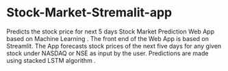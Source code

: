 # Stock-Market-Stremalit-app
Predicts the stock price for next 5 days
Stock Market Prediction Web App based on Machine Learning . The front end of the Web App is based on Streamlit. The App forecasts stock prices of the next five days for any given stock under NASDAQ or NSE as input by the user. Predictions are made using stacked LSTM algorithm . 
